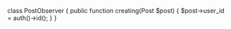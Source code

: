

class PostObserver
{
    public function creating(Post $post)
    {
        $post->user_id = auth()->id();
    }
}




